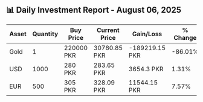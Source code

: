## 📊 Daily Investment Report - August 06, 2025

| Asset | Quantity | Buy Price | Current Price | Gain/Loss | % Change |
|-------|----------|-----------|----------------|------------|----------|
| Gold | 1 | 220000 PKR | 30780.85 PKR | -189219.15 PKR | -86.01% |
| USD | 1000 | 280 PKR | 283.65 PKR | 3654.3 PKR | 1.31% |
| EUR | 500 | 305 PKR | 328.09 PKR | 11544.15 PKR | 7.57% |
